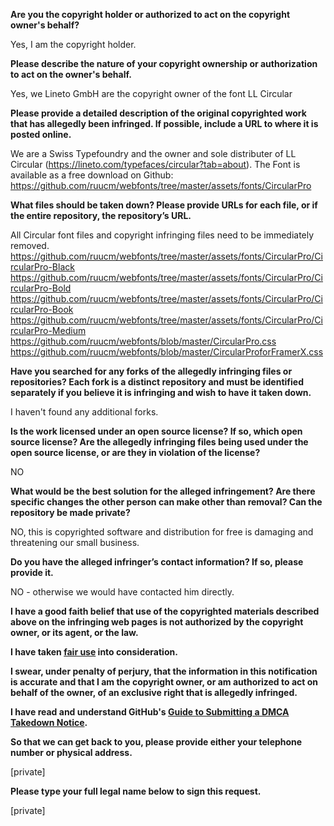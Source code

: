 **Are you the copyright holder or authorized to act on the copyright owner's behalf?**  
  
Yes, I am the copyright holder.  
  
**Please describe the nature of your copyright ownership or authorization to act on the owner's behalf.**  
  
Yes, we Lineto GmbH are the copyright owner of the font LL Circular  
  
**Please provide a detailed description of the original copyrighted work that has allegedly been infringed. If possible, include a URL to where it is posted online.**  
  
We are a Swiss Typefoundry and the owner and sole distributer of LL Circular (https://lineto.com/typefaces/circular?tab=about). The Font is available as a free download on Github:  
https://github.com/ruucm/webfonts/tree/master/assets/fonts/CircularPro  
  
**What files should be taken down? Please provide URLs for each file, or if the entire repository, the repository’s URL.**  
  
All Circular font files and copyright infringing files need to be immediately removed.  
https://github.com/ruucm/webfonts/tree/master/assets/fonts/CircularPro/CircularPro-Black  
https://github.com/ruucm/webfonts/tree/master/assets/fonts/CircularPro/CircularPro-Bold  
https://github.com/ruucm/webfonts/tree/master/assets/fonts/CircularPro/CircularPro-Book  
https://github.com/ruucm/webfonts/tree/master/assets/fonts/CircularPro/CircularPro-Medium  
https://github.com/ruucm/webfonts/blob/master/CircularPro.css  
https://github.com/ruucm/webfonts/blob/master/CircularProforFramerX.css  
  
**Have you searched for any forks of the allegedly infringing files or repositories? Each fork is a distinct repository and must be identified separately if you believe it is infringing and wish to have it taken down.**  
  
I haven't found any additional forks.  
  
**Is the work licensed under an open source license? If so, which open source license? Are the allegedly infringing files being used under the open source license, or are they in violation of the license?**  
  
NO  
  
**What would be the best solution for the alleged infringement? Are there specific changes the other person can make other than removal? Can the repository be made private?**  
  
NO, this is copyrighted software and distribution for free is damaging and threatening our small business.  
  
**Do you have the alleged infringer’s contact information? If so, please provide it.**  
  
NO - otherwise we would have contacted him directly.  
  
**I have a good faith belief that use of the copyrighted materials described above on the infringing web pages is not authorized by the copyright owner, or its agent, or the law.**  
  
**I have taken <a href="https://www.lumendatabase.org/topics/22">fair use</a> into consideration.**  
  
**I swear, under penalty of perjury, that the information in this notification is accurate and that I am the copyright owner, or am authorized to act on behalf of the owner, of an exclusive right that is allegedly infringed.**  
  
**I have read and understand GitHub's <a href="https://help.github.com/articles/guide-to-submitting-a-dmca-takedown-notice/">Guide to Submitting a DMCA Takedown Notice</a>.**  
  
**So that we can get back to you, please provide either your telephone number or physical address.**  
  
[private]  
  
**Please type your full legal name below to sign this request.**  
  
[private]  
